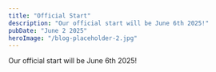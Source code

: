 ```yaml
---
title: "Official Start"
description: "Our official start will be June 6th 2025!"
pubDate: "June 2 2025"
heroImage: "/blog-placeholder-2.jpg"
---
```

Our official start will be June 6th 2025!